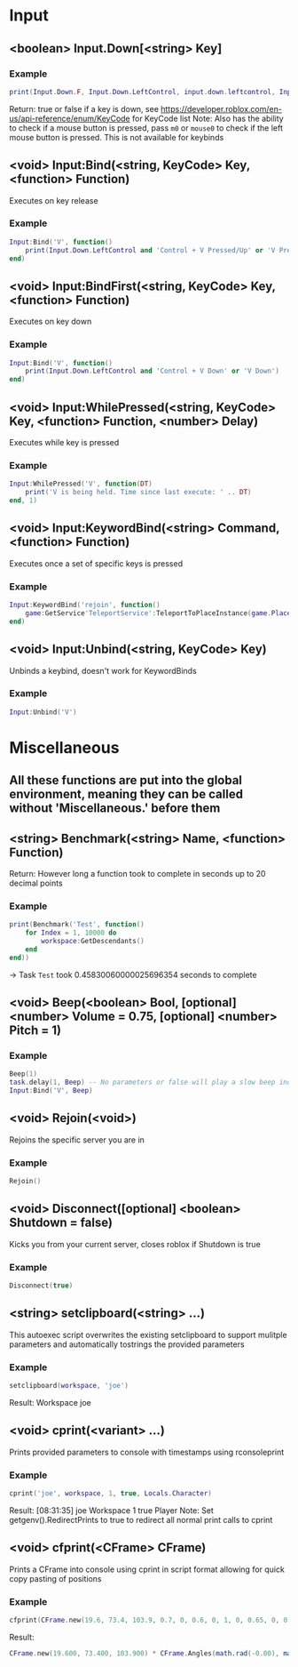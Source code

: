 # Input
## \<boolean\> Input.Down\[\<string\> Key\]
### Example
```lua
print(Input.Down.F, Input.Down.LeftControl, input.down.leftcontrol, Input.Down.m0, Input.Down.Mouse1)
```
Return: true or false if a key is down, see https://developer.roblox.com/en-us/api-reference/enum/KeyCode for KeyCode list
Note: Also has the ability to check if a mouse button is pressed, pass `m0` or `mouse0` to check if the left mouse button is pressed. This is not available for keybinds

## \<void\> Input:Bind(\<string, KeyCode\> Key, \<function\> Function)
Executes on key release
### Example
```lua
Input:Bind('V', function()
    print(Input.Down.LeftControl and 'Control + V Pressed/Up' or 'V Pressed/Up')
end)
```

## \<void\> Input:BindFirst(\<string, KeyCode\> Key, \<function\> Function)
Executes on key down
### Example
```lua
Input:Bind('V', function()
    print(Input.Down.LeftControl and 'Control + V Down' or 'V Down')
end)
```

## \<void\> Input:WhilePressed(\<string, KeyCode\> Key, \<function\> Function, \<number\> Delay)
Executes while key is pressed
### Example
```lua
Input:WhilePressed('V', function(DT)
    print('V is being held. Time since last execute: ' .. DT)
end, 1)
```

## \<void\> Input:KeywordBind(\<string\> Command, \<function\> Function)
Executes once a set of specific keys is pressed
### Example
```lua
Input:KeywordBind('rejoin', function()
    game:GetService'TeleportService':TeleportToPlaceInstance(game.PlaceId, game.JobId)
end)
```

## \<void\> Input:Unbind(\<string, KeyCode\> Key)
Unbinds a keybind, doesn't work for KeywordBinds
### Example
```lua
Input:Unbind('V')
```


# Miscellaneous
## All these functions are put into the global environment, meaning they can be called without 'Miscellaneous.' before them

## \<string\> Benchmark(\<string\> Name, \<function\> Function)
Return: However long a function took to complete in seconds up to 20 decimal points
### Example
```lua
print(Benchmark('Test', function()
    for Index = 1, 10000 do
        workspace:GetDescendants()
    end
end))
````
-\> Task `Test` took 0.45830060000025696354 seconds to complete

## \<void\> Beep(\<boolean\> Bool, [optional] \<number\> Volume = 0.75, [optional] \<number\> Pitch = 1)
### Example
```lua
Beep(1)
task.delay(1, Beep) -- No parameters or false will play a slow beep indicating something is turned off
Input:Bind('V', Beep)
```

## \<void\> Rejoin(\<void\>)
Rejoins the specific server you are in
### Example
```lua
Rejoin()
```

## \<void\> Disconnect([optional] \<boolean\> Shutdown = false)
Kicks you from your current server, closes roblox if Shutdown is true
### Example
```lua
Disconnect(true)
```

## \<string\> setclipboard(\<string\> ...)
This autoexec script overwrites the existing setclipboard to support mulitple parameters and automatically tostrings the provided parameters
### Example
```lua
setclipboard(workspace, 'joe')
```
Result: Workspace joe

## \<void\> cprint(\<variant\> ...)
Prints provided parameters to console with timestamps using rconsoleprint
### Example 
```lua
cprint('joe', workspace, 1, true, Locals.Character)
```
Result: [08:31:35] joe Workspace 1 true Player
Note: Set getgenv().RedirectPrints to true to redirect all normal print calls to cprint

## \<void\> cfprint(\<CFrame\> CFrame)
Prints a CFrame into console using cprint in script format allowing for quick copy pasting of positions
### Example
```lua
cfprint(CFrame.new(19.6, 73.4, 103.9, 0.7, 0, 0.6, 0, 1, 0, 0.65, 0, 0.7))
```
Result:
```lua
CFrame.new(19.600, 73.400, 103.900) * CFrame.Angles(math.rad(-0.00), math.rad(36.87), math.rad(-0.00))
```
